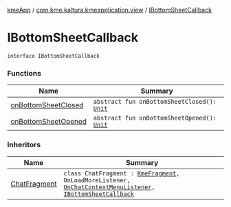 [kmeApp](../../index.md) / [com.kme.kaltura.kmeapplication.view](../index.md) / [IBottomSheetCallback](./index.md)

# IBottomSheetCallback

`interface IBottomSheetCallback`

### Functions

| Name | Summary |
|---|---|
| [onBottomSheetClosed](on-bottom-sheet-closed.md) | `abstract fun onBottomSheetClosed(): `[`Unit`](https://kotlinlang.org/api/latest/jvm/stdlib/kotlin/-unit/index.html) |
| [onBottomSheetOpened](on-bottom-sheet-opened.md) | `abstract fun onBottomSheetOpened(): `[`Unit`](https://kotlinlang.org/api/latest/jvm/stdlib/kotlin/-unit/index.html) |

### Inheritors

| Name | Summary |
|---|---|
| [ChatFragment](../../com.kme.kaltura.kmeapplication.view.fragment/-chat-fragment/index.md) | `class ChatFragment : `[`KmeFragment`](../../com.kme.kaltura.kmeapplication.view.fragment/-kme-fragment/index.md)`, OnLoadMoreListener, `[`OnChatContextMenuListener`](../../com.kme.kaltura.kmeapplication.view.adapter.viewholder/-on-chat-context-menu-listener/index.md)`, `[`IBottomSheetCallback`](./index.md) |
